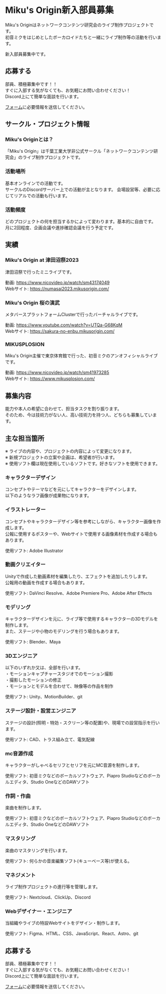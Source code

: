 # Miku's Origin新入部員募集

Miku's Originはネットワークコンテンツ研究会のライブ制作プロジェクトです。  
初音ミクをはじめとしたボーカロイドたちと一緒にライブ制作等の活動を行います。

新入部員募集中です。

## 応募する

部員、積極募集中です！！  
すぐに入部する気がなくても、お気軽にお問い合わせください！  
Discord上にて簡単な面談を行います。

[フォーム](https://docs.google.com/forms/d/1AUzKpFnQ0qA5jAU-gatJOmd7els-QGa0OEVNbkboP5E/viewform?edit_requested=true)に必要情報を送信してください。

## サークル・プロジェクト情報

### Miku's Originとは？

「Miku's Origin」は千葉工業大学非公式サークル「ネットワークコンテンツ研究会」のライブ制作プロジェクトです。

### 活動場所

基本オンラインでの活動です。  
サークルのDiscordサーバー上での活動が主となります。
会場設営等、必要に応じてリアルでの活動も行います。

### 活動頻度

どのプロジェクトの何を担当するかによって変わります。基本的に自由です。  
月に2回程度、企画会議や進捗確認会議を行う予定です。

## 実績

### Miku's Origin at 津田沼祭2023

津田沼祭で行ったミニライブです。

動画: https://www.nicovideo.jp/watch/sm43174049  
Webサイト: https://numasai2023.mikusorigin.com/

### Miku's Origin 桜の演武

メタバースプラットフォームClusterで行ったバーチャルライブです。  

動画: https://www.youtube.com/watch?v=UTQa-G68KqM  
Webサイト: https://sakura-no-enbu.mikusorigin.com/

### MIKUSPLOSION

Miku's Origin主催で東京体育館で行った、初音ミクのアンオフィシャルライブです。  

動画: https://www.nicovideo.jp/watch/sm41973285  
Webサイト: https://www.mikusplosion.com/

## 募集内容

能力や本人の希望に合わせて、担当タスクを割り振ります。  
そのため、今は技術力がない人、高い技術力を持つ人、どちらも募集しています。

## 主な担当箇所

※ ライブの内容や、プロジェクトの内容によって変更になります。  
※ 新規プロジェクトの立案や企画は、希望者が行います。  
※ 使用ソフト欄は現在使用しているソフトです。好きなソフトを使用できます。

### キャラクターデザイン

コンセプトやテーマなどを元にしてキャラクターをデザインします。  
以下のようなラフ画像が成果物になります。

### イラストレーター

コンセプトやキャラクターデザイン等を参考にしながら、キャラクター画像を作成します。  
公報に使用するポスターや、Webサイトで使用する画像素材を作成する場合もあります。

使用ソフト: Adobe Illustrator

### 動画クリエイター

Unityで作成した動画素材を編集したり、エフェクトを追加したりします。  
公報用の動画を作成する場合もあります。

使用ソフト: DaVinci Resolve、Adobe Premiere Pro、Adobe After Effects

### モデリング

キャラクターデザインを元に、ライブ等で使用するキャラクターの3Dモデルを制作します。  
また、ステージや小物のモデリングを行う場合もあります。

使用ソフト: Blender、Maya

### 3Dエンジニア

以下のいずれか又は、全部を行います。  
・モーションキャプチャースタジオでのモーション撮影  
・撮影したモーションの修正  
・モーションとモデルを合わせて、映像等の作品を制作

使用ソフト: Unity、MotionBuilder、git

### ステージ設計・設営エンジニア

ステージの設計(照明・特効・スクリーン等の配置)や、現場での設営指示を行います。

使用ソフト: CAD、トラス組み立て、電気配線

### mc音源作成

キャラクターがしゃべるセリフとセリフを元にMC音源を制作します。

使用ソフト: 初音ミクなどのボーカルソフトウェア、Piapro Studioなどのボーカルエディタ、Studio OneなどのDAWソフト

### 作詞・作曲

楽曲を制作します。

使用ソフト: 初音ミクなどのボーカルソフトウェア、Piapro Studioなどのボーカルエディタ、Studio OneなどのDAWソフト

### マスタリング

楽曲のマスタリングを行います。

使用ソフト: 何らかの音楽編集ソフト(キューベース等)が使える。

### マネジメント

ライブ制作プロジェクトの進行等を管理します。  

使用ソフト: Nextcloud、ClickUp、Discord

### Webデザイナー・エンジニア

当組織やライブの特設Webサイトをデザイン・制作します。

使用ソフト: Figma、HTML、CSS、JavaScript、React、Astro、git

## 応募する

部員、積極募集中です！！  
すぐに入部する気がなくても、お気軽にお問い合わせください！  
Discord上にて簡単な面談を行います。

[フォーム](https://docs.google.com/forms/d/1AUzKpFnQ0qA5jAU-gatJOmd7els-QGa0OEVNbkboP5E/viewform?edit_requested=true)に必要情報を送信してください。
